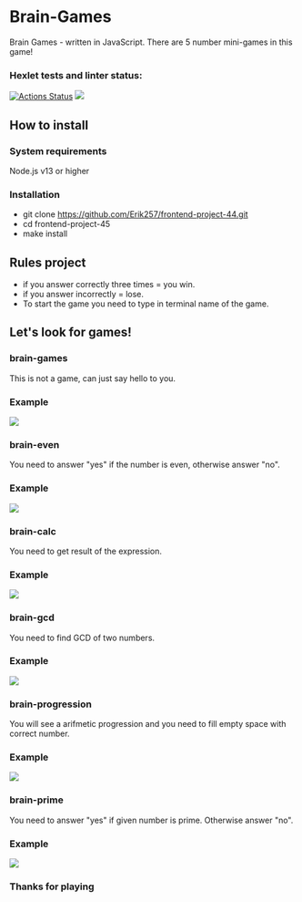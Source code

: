 # Brain-Games

Brain Games - written in JavaScript. There are 5 number mini-games in this game!
### Hexlet tests and linter status:
[![Actions Status](https://github.com/Erik257/frontend-project-44/workflows/hexlet-check/badge.svg)](https://github.com/Erik257/frontend-project-44/actions)
<a href="https://codeclimate.com/github/Erik257/frontend-project-44/maintainability"><img src="https://api.codeclimate.com/v1/badges/2fd643af3f90ff726e02/maintainability" /></a>

## How to install
### System requirements
Node.js v13 or higher

### Installation

* git clone https://github.com/Erik257/frontend-project-44.git
*  cd frontend-project-45
*  make install

## Rules project

* if you answer correctly three times = you win.
* if you answer incorrectly = lose.
* To start the game you need to type in terminal name of the game.

## Let's look for games!

### brain-games

This is not a game, can just say hello to you.

### Example

<a href="https://asciinema.org/a/W570kfSF12J3sVFEjERDJXC8Z" target="_blank"><img src="https://asciinema.org/a/W570kfSF12J3sVFEjERDJXC8Z.svg" /></a>

### brain-even

You need to answer "yes" if the number is even, otherwise answer "no".

### Example

<a href="https://asciinema.org/a/6oWDMa6WikMA2JbMmgnp5IMes" target="_blank"><img src="https://asciinema.org/a/6oWDMa6WikMA2JbMmgnp5IMes.svg" /></a>

### brain-calc

You need to get result of the expression.

### Example

<a href="https://asciinema.org/a/F6jxpp1jSGUXmkTtnr0CcsO7k" target="_blank"><img src="https://asciinema.org/a/F6jxpp1jSGUXmkTtnr0CcsO7k.svg" /></a>

### brain-gcd

You need to find GCD of two numbers.

### Example

<a href="https://asciinema.org/a/OT1dsPxRndhHwtgsj0kFPw4yT" target="_blank"><img src="https://asciinema.org/a/OT1dsPxRndhHwtgsj0kFPw4yT.svg" /></a>

### brain-progression

You will see a arifmetic progression and you need to fill empty space with correct number.

### Example

<a href="https://asciinema.org/a/LfODXgiZtqDfaPrqAQ341bD4l" target="_blank"><img src="https://asciinema.org/a/LfODXgiZtqDfaPrqAQ341bD4l.svg" /></a>

### brain-prime

You need to answer "yes" if given number is prime. Otherwise answer "no".

### Example

<a href="https://asciinema.org/a/bPec16UX8QjNAGNqHKzmYcP3b" target="_blank"><img src="https://asciinema.org/a/bPec16UX8QjNAGNqHKzmYcP3b.svg" /></a>

### Thanks for playing